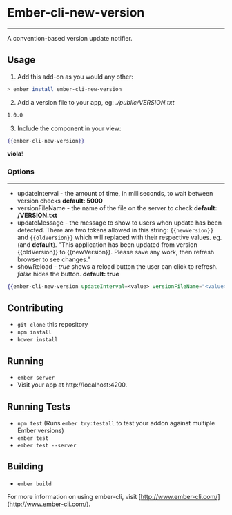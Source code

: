 # Ember-cli-new-version
---
A convention-based version update notifier.

## Usage

1. Add this add-on as you would any other:
```bash
> ember install ember-cli-new-version
```

2. Add a version file to your app, eg:
_./public/VERSION.txt_

```bash
1.0.0
```

3. Include the component in your view:
```handlebars
{{ember-cli-new-version}}
```

**viola**!

### Options ###
----
* updateInterval - the amount of time, in milliseconds, to wait between version checks **default: 5000**
* versionFileName - the name of the file on the server to check **default: /VERSION.txt**
* updateMessage - the message to show to users when update has been detected. There are two tokens allowed in this string: ```{{newVersion}}``` and ```{{oldVersion}}``` which will replaced with their respective values. 
  eg. (and **default**). "This application has been updated from version {{oldVersion}} to {{newVersion}}. Please save any work, then refresh browser to see changes."
* showReload - _true_ shows a reload button the user can click to refresh. _false_ hides the button. **default: true**

```handlebars
{{ember-cli-new-version updateInterval=<value> versionFileName="<value>" updateMessage="<value>" showReload=true}}
```

## Contributing

* `git clone` this repository
* `npm install`
* `bower install`

## Running

* `ember server`
* Visit your app at http://localhost:4200.

## Running Tests

* `npm test` (Runs `ember try:testall` to test your addon against multiple Ember versions)
* `ember test`
* `ember test --server`

## Building

* `ember build`

For more information on using ember-cli, visit [http://www.ember-cli.com/](http://www.ember-cli.com/).
